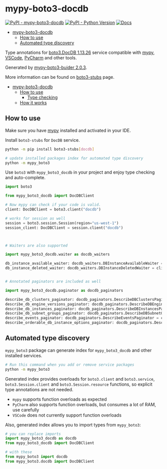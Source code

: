 # mypy-boto3-docdb

[![PyPI - mypy-boto3-docdb](https://img.shields.io/pypi/v/mypy-boto3-docdb.svg?color=blue)](https://pypi.org/project/mypy-boto3-docdb)
[![PyPI - Python Version](https://img.shields.io/pypi/pyversions/mypy-boto3-docdb.svg?color=blue)](https://pypi.org/project/mypy-boto3-docdb)
[![Docs](https://img.shields.io/readthedocs/mypy-boto3-builder.svg?color=blue)](https://mypy-boto3-builder.readthedocs.io/)

- [mypy-boto3-docdb](#mypy-boto3-docdb)
  - [How to use](#how-to-use)
  - [Automated type discovery](#automated-type-discovery)


Type annotations for
[boto3.DocDB 1.13.26](https://boto3.amazonaws.com/v1/documentation/api/1.13.26/reference/services/docdb.html#DocDB) service
compatible with [mypy](https://github.com/python/mypy), [VSCode](https://code.visualstudio.com/),
[PyCharm](https://www.jetbrains.com/pycharm/) and other tools.

Generated by [mypy-boto3-buider 2.0.3](https://github.com/vemel/mypy_boto3_builder).

More information can be found on [boto3-stubs](https://pypi.org/project/boto3-stubs/) page.

- [mypy-boto3-docdb](#mypy-boto3-docdb)
  - [How to use](#how-to-use)
    - [Type checking](#type-checking)
  - [How it works](#how-it-works)

## How to use

Make sure you have [mypy](https://github.com/python/mypy) installed and activated in your IDE.

Install `boto3-stubs` for `DocDB` service.

```bash
python -m pip install boto3-stubs[docdb]

# update installed packages index for automated type discovery
python -m mypy_boto3
```

Use `boto3` with `mypy_boto3_docdb` in your project and enjoy type checking and auto-complete.

```python
import boto3

from mypy_boto3_docdb import DocDBClient

# Now mypy can check if your code is valid.
client: DocDBClient = boto3.client("docdb")

# works for session as well
session = boto3.session.Session(region="us-west-1")
session_client: DocDBClient = session.client("docdb")



# Waiters are also supported

import mypy_boto3_docdb.waiter as docdb_waiters

db_instance_available_waiter: docdb_waiters.DBInstanceAvailableWaiter = client.get_waiter("db_instance_available")
db_instance_deleted_waiter: docdb_waiters.DBInstanceDeletedWaiter = client.get_waiter("db_instance_deleted")


# Annotated paginators are included as well

import mypy_boto3_docdb.paginator as docdb_paginators

describe_db_clusters_paginator: docdb_paginators.DescribeDBClustersPaginator = client.get_paginator("describe_db_clusters")
describe_db_engine_versions_paginator: docdb_paginators.DescribeDBEngineVersionsPaginator = client.get_paginator("describe_db_engine_versions")
describe_db_instances_paginator: docdb_paginators.DescribeDBInstancesPaginator = client.get_paginator("describe_db_instances")
describe_db_subnet_groups_paginator: docdb_paginators.DescribeDBSubnetGroupsPaginator = client.get_paginator("describe_db_subnet_groups")
describe_events_paginator: docdb_paginators.DescribeEventsPaginator = client.get_paginator("describe_events")
describe_orderable_db_instance_options_paginator: docdb_paginators.DescribeOrderableDBInstanceOptionsPaginator = client.get_paginator("describe_orderable_db_instance_options")
```

## Automated type discovery

`mypy_boto3` package can generate index for `mypy_boto3_docdb` and other installed services.

```bash
# Run this command when you add or remove service packages
python -m mypy_boto3
```

Generated index provides overloads for `boto3.client` and `boto3.service`,
`boto3.Session.client` and `boto3.Session.resource` functions,
so explicit type annotations are not needed.

- `mypy` supports function overloads as expected
- `PyCharm` also supports function overloads, but consumes a lot of RAM, use carefully
- `VSCode` does not currently support function overloads

Also, generated index allows you to import types from `mypy_boto3`:

```python
# you can replace imports
import mypy_boto3_docdb as docdb
from mypy_boto3_docdb import DocDBClient

# with these
from mypy_boto3 import docdb
from mypy_boto3.docdb import DocDBClient
```